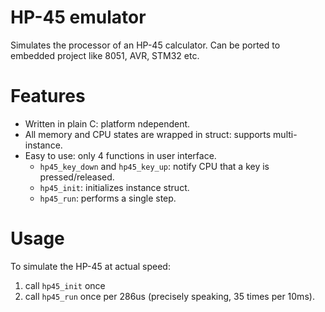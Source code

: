 # HP-45 emulator
Simulates the processor of an HP-45 calculator.
Can be ported to embedded project like 8051, AVR, STM32 etc.

# Features
* Written in plain C: platform ndependent.
* All memory and CPU states are wrapped in struct: supports multi-instance.
* Easy to use: only 4 functions in user interface.
  * `hp45_key_down` and `hp45_key_up`: notify CPU that a key is pressed/released.
  * `hp45_init`: initializes instance struct.
  * `hp45_run`: performs a single step.

# Usage
To simulate the HP-45 at actual speed:
1. call `hp45_init` once
2. call `hp45_run` once per 286us (precisely speaking, 35 times per 10ms).

